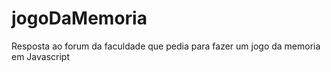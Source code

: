 # jogoDaMemoria
Resposta ao forum da faculdade que pedia para fazer um jogo da memoria em Javascript
